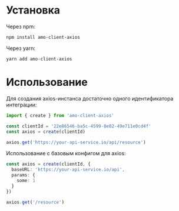 # Установка

Через npm:

```
npm install amo-client-axios
```

Через yarn:

```
yarn add amo-client-axios
```

# Использование

Для создания axios-инстанса достаточно одного идентификатора интеграции:

```typescript
import { create } from 'amo-client-axios'

const clientId = '22e86546-ba5c-4599-8e02-49e711e0cd4f'
const axios = create(clientId)

axios.get('https://your-api-service.io/api/resource')
```

Использование с базовым конфигом для axios:

```typescript
const axios = create(clientId, {
  baseURL: 'https://your-api-service.io/api',
  params: {
    some: 1
  }
})

axios.get('/resource')
```
